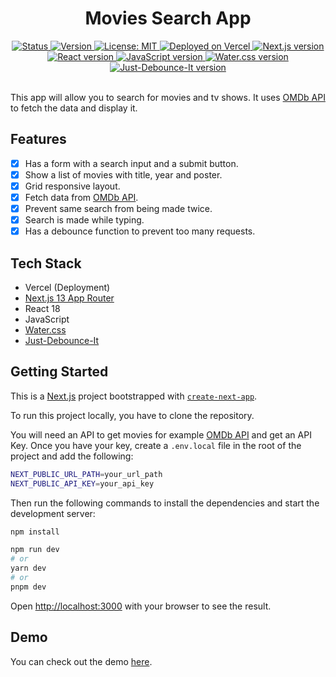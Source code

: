<!-- Title -->
<div align="center">
  <h1>Movies Search App</h1>
</div>

<!-- Badges -->
<div align="center">
  <a href="/README.md">
    <img 
      src="https://img.shields.io/badge/Status-Complete-success.svg" 
      alt="Status" 
    />
  </a>
  <a href="/package.json">
    <img 
      src="https://img.shields.io/badge/Version-1.0.0-blue.svg" 
      alt="Version" 
    />
  </a>
  <a href="/LICENSE">
    <img 
      src="https://img.shields.io/badge/License-MIT-green.svg" 
      alt="License: MIT" 
    />
  </a>
  <a href="https://vercel.com/">
    <img
      src="https://img.shields.io/badge/vercel-Deployed-success.svg?style=flat&logo=vercel"
      alt="Deployed on Vercel"
    />
  </a>
  <a href="https://nextjs.org/">
    <img 
      src="https://img.shields.io/badge/Next.js-13.0.0+-blue.svg?style=flat&logo=next.js" 
      alt="Next.js version" 
    />
  </a>
  <a href="https://reactjs.org/">
    <img 
      src="https://img.shields.io/badge/React-18.0.0+-blue.svg?style=flat&logo=react" 
      alt="React version" 
    />
  </a>
  <a href="https://www.javascript.com/">
    <img 
      src="https://img.shields.io/badge/JavaScript-ES6+-blue.svg?style=flat&logo=javascript" 
      alt="JavaScript version" 
    />
  </a>
  <a href="https://watercss.kognise.dev/">
    <img 
      src="https://img.shields.io/badge/Water.css-1.4.0+-blue.svg?style=flat&logo=css3" 
      alt="Water.css version" 
    />
  </a>
  <a href="https://www.npmjs.com/package/just-debounce-it">
    <img 
      src="https://img.shields.io/badge/Just--Debounce--It-2.0.0+-blue.svg?style=flat&logo=npm" 
      alt="Just-Debounce-It version" 
    />
  </a>
</div>
<br />

This app will allow you to search for movies and tv shows. It uses [OMDb API](https://www.omdbapi.com) to fetch the data and display it. 

## Features

- [x] Has a form with a search input and a submit button.
- [x] Show a list of movies with title, year and poster.
- [x] Grid responsive layout.
- [x] Fetch data from [OMDb API](https://www.omdbapi.com).
- [x] Prevent same search from being made twice.
- [x] Search is made while typing.
- [x] Has a debounce function to prevent too many requests.

## Tech Stack

- Vercel (Deployment)
- [Next.js 13 App Router](https://beta.nextjs.org/docs/getting-started)
- React 18
- JavaScript
- [Water.css](https://watercss.kognise.dev/)
- [Just-Debounce-It](https://github.com/angus-c/just)

## Getting Started

This is a [Next.js](https://nextjs.org/) project bootstrapped with [`create-next-app`](https://github.com/vercel/next.js/tree/canary/packages/create-next-app). 

To run this project locally, you have to clone the repository.

You will need an API to get movies for example [OMDb API](https://www.omdbapi.com) and get an API Key. Once you have your key, create a `.env.local` file in the root of the project and add the following:

```bash
NEXT_PUBLIC_URL_PATH=your_url_path
NEXT_PUBLIC_API_KEY=your_api_key
```

Then run the following commands to install the dependencies and start the development server:

```bash
npm install
```

```bash
npm run dev
# or
yarn dev
# or
pnpm dev
```

Open [http://localhost:3000](http://localhost:3000) with your browser to see the result.

## Demo

You can check out the demo [here](https://movies-search-wrujel.vercel.app).
